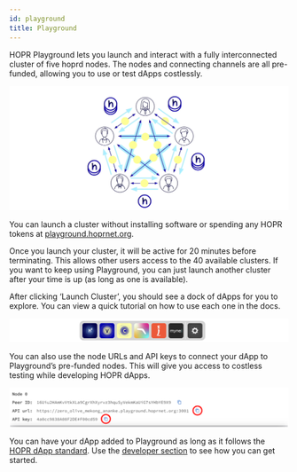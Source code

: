 ```yaml
---
id: playground
title: Playground
---
```

HOPR Playground lets you launch and interact with a fully interconnected cluster of five hoprd nodes. The nodes and connecting channels are all pre-funded, allowing you to use or test dApps costlessly.

![Playground Cluster](./images-dApps//playground-full-graph.png)

You can launch a cluster without installing software or spending any HOPR tokens at [playground.hoprnet.org](https://playground.hoprnet.org/).

Once you launch your cluster, it will be active for 20 minutes before terminating. This allows other users access to the 40 available clusters. If you want to keep using Playground, you can just launch another cluster after your time is up (as long as one is available).

After clicking ‘Launch Cluster’, you should see a dock of dApps for you to explore. You can view a quick tutorial on how to use each one in the docs.

![Playground Cluster](./images-dApps/playground-dock.png)

You can also use the node URLs and API keys to connect your dApp to Playground’s pre-funded nodes. This will give you access to costless testing while developing HOPR dApps.

![Playground Cluster](./images-dApps/playground-testing-node.png)

You can have your dApp added to Playground as long as it follows the [HOPR dApp standard](https://github.com/hoprnet/hopr-community/blob/main/DAPP_STANDARD.md). Use the [developer section](/developers/intro) to see how you can get started.
